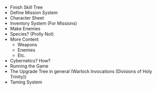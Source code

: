 - Finish Skill Tree
- Define Mission System
- Character Sheet
- Inventory System (For Missions)
- Make Enemies
- Species? (Prolly Not)
- More Content
	- Weapons
	- Enemies
	- Etc.
- Cybernetics? How? 
- Running the Game
- The Upgrade Tree in general (Warlock Invocations (Divisions of Holy Trinity))
- Taming System
